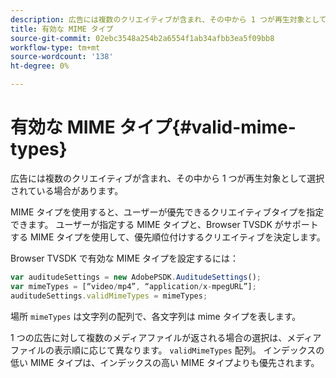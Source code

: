 ```yaml
---
description: 広告には複数のクリエイティブが含まれ、その中から 1 つが再生対象として選択されている場合があります。
title: 有効な MIME タイプ
source-git-commit: 02ebc3548a254b2a6554f1ab34afbb3ea5f09bb8
workflow-type: tm+mt
source-wordcount: '138'
ht-degree: 0%

---
```


# 有効な MIME タイプ{#valid-mime-types}

広告には複数のクリエイティブが含まれ、その中から 1 つが再生対象として選択されている場合があります。

MIME タイプを使用すると、ユーザーが優先できるクリエイティブタイプを指定できます。 ユーザーが指定する MIME タイプと、Browser TVSDK がサポートする MIME タイプを使用して、優先順位付けするクリエイティブを決定します。

Browser TVSDK で有効な MIME タイプを設定するには：

```js
var auditudeSettings = new AdobePSDK.AuditudeSettings(); 
var mimeTypes = [“video/mp4”, “application/x-mpegURL”]; 
auditudeSettings.validMimeTypes = mimeTypes; 
```

場所 `mimeTypes` は文字列の配列で、各文字列は mime タイプを表します。

1 つの広告に対して複数のメディアファイルが返される場合の選択は、メディアファイルの表示順に応じて異なります。 `validMimeTypes` 配列。 インデックスの低い MIME タイプは、インデックスの高い MIME タイプよりも優先されます。

